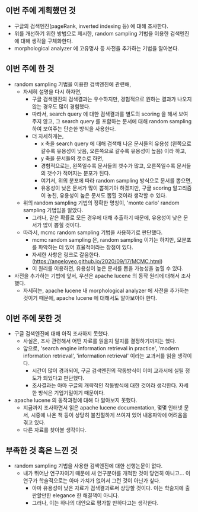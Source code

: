 이번 주에 계획했던 것
----------------
* 구글의 검색엔진(pageRank, inverted indexing 등) 에 대해 조사한다. 
* 위를 개선하기 위한 방법으로 제시한, random sampling 기법을 이용한 검색엔진에 대해 생각을 구체화한다.
* morphological analyzer 에 고유명사 등 사전을 추가하는 기법을 알아본다.


이번 주에 한 것
------------
* random sampling 기법을 이용한 검색엔진에 관련해,
  * 자세히 설명을 다시 하자면,
    * 구글 검색엔진의 검색결과는 우수하지만, 경험적으로 원하는 결과가 나오지 않는 경우도 많이 경험했다.
    * 따라서, search query 에 대한 검색결과를 별도의 scoring 을 해서 보여주지 않고, 그 search query 를 포함하는 문서에 대해 random sampling 하여 보여주는 단순한 방식을 사용한다.
    * 더 자세하게는,
      * x 축을 search query 에 대해 검색해 나온 문서들의 유용성 (왼쪽으로 갈수록 유용성이 낮음, 오른쪽으로 갈수록 유용성이 높음) 이라 하고,
      * y 축을 문서들의 갯수로 하면,
      * 경험적으로는, 왼쪽일수록 문서들의 갯수가 많고, 오른쪽일수록 문서들의 갯수가 적어지는 분포가 된다.
      * 여기서, 위의 분포에 따라 random sampling 방식으로 문서를 뽑으면,
      * 유용성이 낮은 문서가 많이 뽑히기야 하겠지만, 구글 scoring 알고리즘이 놓친, 유용성이 높은 문서도 뽑힐 것이라 생각할 수 있다.
  * 위의 random sampling 기법의 정확한 명칭이, 'monte carlo' random sampling 기법임을 알았다. 
    * 그러나, 같은 확률로 모든 경우에 대해 추출하기 때문에, 유용성이 낮은 문서가 많이 뽑힐 것이다.
  * 따라서, mcmc random sampling 기법을 사용하기로 판단했다.
    * mcmc random sampling 은, random sampling 이기는 하지만, 모분포를 파악하는 데 있어 효율적이라는 장점이 있다.
    * 자세한 사항은 링크로 갈음한다. (https://angeloyeo.github.io/2020/09/17/MCMC.html)
    * 이 원리를 이용하면, 유용성이 높은 문서를 뽑을 가능성을 높힐 수 있다. 
* 사전을 추가하는 기법에 앞서, 우선은 apache lucene 의 동작 원리에 대해서 조사했다.
  * 자세히는, apache lucene 내 morphological analyzer 에 사전을 추가하는 것이기 때문에, apache lucene 에 대해서도 알아보아야 한다.


이번 주에 못한 것
-------------
* 구글 검색엔진에 대해 아직 조사하지 못했다.
  * 사실은, 조사 관련해서 어떤 자료를 읽을지 말지를 결정하기까지는 했다. 
  * 앞으로, 'search engine information retrieval in practice', 'modern information retrieval', 'information retrieval' 이라는 교과서를 읽을 생각이다.
    * 시간이 많이 경과되어, 구글 검색엔진의 작동방식이 이미 교과서에 실릴 정도가 되었다고 판단했다.
    * 조사결과는 아마 구글의 개략적인 작동방식에 대한 것이라 생각한다. 자세한 방식은 기업기밀이기 때문이다.
* apache lucene 의 동작과정에 대해 다 알아보지 못했다.
  * 지금까지 조사하면서 읽은 apache lucene documentation, 몇몇 인터넷 문서, 시중에 나온 책 등이 상당히 불친절하게 쓰여져 있어 내용파악에 어려움을 겪고 있다.
  * 다른 자료를 찾아볼 생각이다.


부족한 것 혹은 느낀 것
-----------------
* random sampling 기법을 사용한 검색엔진에 대한 선행논문이 없다.
  * 내가 뛰어난 연구자이기 때문에 새 연구분야를 개척한 것이 당연히 아니고... 이 연구가 학술적으로는 아마 가치가 없어서 그런 것이 아닌가 싶다.
    * 아마 유용성이 낮은 자료가 검색결과로써 상당할 것이다. 이는 학술지에 출판할만한 elegance 한 해결책이 아니다.
    * 그러나, 이는 하나의 대안으로 평가할 만하다고는 생각한다.
